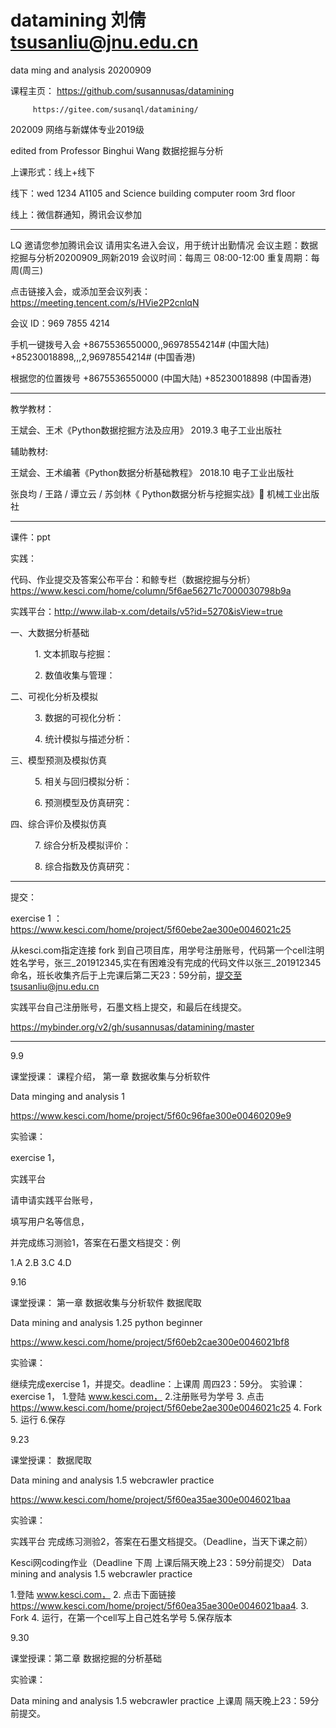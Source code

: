 # datamining  刘倩  tsusanliu@jnu.edu.cn


data ming and analysis 20200909

课程主页： https://github.com/susannusas/datamining

         https://gitee.com/susanql/datamining/

202009 网络与新媒体专业2019级 

edited from Professor Binghui Wang 数据挖掘与分析

上课形式：线上+线下 

线下：wed 1234 A1105 and Science building computer room 3rd floor 

线上：微信群通知，腾讯会议参加

----------------

LQ 邀请您参加腾讯会议 请用实名进入会议，用于统计出勤情况
会议主题：数据挖掘与分析20200909_网新2019
会议时间：每周三 08:00-12:00
重复周期：每周(周三)

点击链接入会，或添加至会议列表：
https://meeting.tencent.com/s/HVie2P2cnlqN

会议 ID：969 7855 4214

手机一键拨号入会
+8675536550000,,96978554214# (中国大陆)
+85230018898,,,2,96978554214# (中国香港)

根据您的位置拨号
+8675536550000 (中国大陆)
+85230018898 (中国香港)

-------------------------


教学教材：

  王斌会、王术《Python数据挖掘方法及应用》
          2019.3 电子工业出版社  

辅助教材:

  王斌会、王术编著《Python数据分析基础教程》
          2018.10 电子工业出版社
          
  张良均 / 王路 / 谭立云 / 苏剑林《 Python数据分析与挖掘实战》           机械工业出版社 
  
  
---------------------

课件：ppt 

实践： 

  代码、作业提交及答案公布平台：和鲸专栏（数据挖掘与分析） https://www.kesci.com/home/column/5f6ae56271c7000030798b9a

  
  实践平台：http://www.ilab-x.com/details/v5?id=5270&isView=true
  
  
  
一、大数据分析基础

      1. 文本抓取与挖掘：

      2. 数值收集与管理：

二、可视化分析及模拟

      3. 数据的可视化分析：

      4. 统计模拟与描述分析：

三、模型预测及模拟仿真

      5. 相关与回归模拟分析：

      6. 预测模型及仿真研究：

四、综合评价及模拟仿真

      7. 综合分析及模拟评价：

      8. 综合指数及仿真研究：  

--------------------

提交：


exercise 1 ：https://www.kesci.com/home/project/5f60ebe2ae300e0046021c25

从kesci.com指定连接 fork 到自己项目库，用学号注册账号，代码第一个cell注明姓名学号，张三_201912345,实在有困难没有完成的代码文件以张三_201912345命名，班长收集齐后于上完课后第二天23：59分前，提交至tsusanliu@jnu.edu.cn
 
实践平台自己注册账号，石墨文档上提交，和最后在线提交。
  

https://mybinder.org/v2/gh/susannusas/datamining/master

 
      
-------------------

9.9
 
课堂授课： 课程介绍， 第一章 数据收集与分析软件

Data minging and analysis 1 

https://www.kesci.com/home/project/5f60c96fae300e00460209e9



实验课：

exercise 1，

实践平台

请申请实践平台账号，

填写用户名等信息，

并完成练习测验1，答案在石墨文档提交：例

1.A
2.B
3.C
4.D 


9.16
 
课堂授课：  第一章 数据收集与分析软件 数据爬取

Data mining and analysis 1.25 python beginner 

https://www.kesci.com/home/project/5f60eb2cae300e0046021bf8

实验课：

继续完成exercise 1，并提交。deadline：上课周 周四23：59分。
实验课：
exercise 1，
1.登陆 www.kesci.com，
2.注册账号为学号
3. 点击 https://www.kesci.com/home/project/5f60ebe2ae300e0046021c25
4. Fork
5. 运行
6.保存


9.23

课堂授课：   数据爬取


Data mining and analysis 1.5 webcrawler practice

https://www.kesci.com/home/project/5f60ea35ae300e0046021baa

实验课：

实践平台 完成练习测验2，答案在石墨文档提交。（Deadline，当天下课之前）

Kesci网coding作业（Deadline 下周 上课后隔天晚上23：59分前提交）
Data mining and analysis 1.5 webcrawler practice        

1.登陆 www.kesci.com，
2. 点击下面链接 https://www.kesci.com/home/project/5f60ea35ae300e0046021baa4. 
3. Fork
4. 运行，在第一个cell写上自己姓名学号
5.保存版本

9.30

课堂授课：第二章 数据挖掘的分析基础

实验课：

Data mining and analysis 1.5 webcrawler practice  上课周  隔天晚上23：59分前提交。

